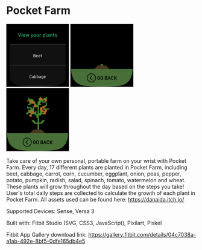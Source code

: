 # Pocket Farm

<span>
<img src="Pocket-Farm-screenshot.png" width="33%">
<img src="Pocket-Farm-screenshot-1.png" width="33%">
<img src="Pocket-Farm-screenshot-2.png" width="33%">
</span>

Take care of your own personal, portable farm on your wrist with Pocket Farm. Every day, 17 different plants are planted in Pocket Farm, including beet, cabbage, carrot, corn, cucumber, eggplant, onion, peas, pepper, potato, pumpkin, radish, salad, spinach, tomato, watermelon and wheat. These plants will grow throughout the day based on the steps you take!  User's total daily steps are collected to calculate the growth of each plant in Pocket Farm.  All assets used can be found here: https://danaida.itch.io/

Supported Devices: Sense, Versa 3

Built with: Fitbit Studio (SVG, CSS3, JavaScript), Pixilart, Piskel

Fitbit App Gallery download link: https://gallery.fitbit.com/details/04c7038a-a1ab-492e-8bf5-0dfe165db4e5
